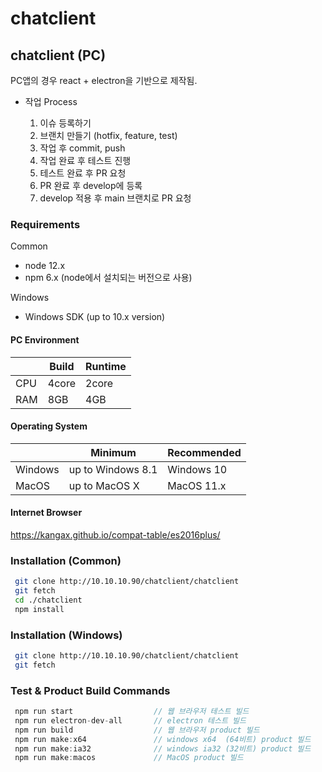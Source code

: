 # chatclient
## chatclient (PC)
PC앱의 경우 react + electron을 기반으로 제작됨.
+ 작업 Process

  1. 이슈 등록하기
  2. 브랜치 만들기 (hotfix, feature, test)
  3. 작업 후 commit, push
  4. 작업 완료 후 테스트 진행
  5. 테스트 완료 후 PR 요청 
  6. PR 완료 후 develop에 등록
  7. develop 적용 후 main 브랜치로 PR 요청
### Requirements
Common
+ node 12.x
+ npm 6.x (node에서 설치되는 버전으로 사용)

Windows
+ Windows SDK (up to 10.x version)

#### PC Environment
||Build|Runtime|
|--|--|--|
|CPU | 4core  | 2core |
|RAM | 8GB  | 4GB |
#### Operating System
||Minimum|Recommended|
|--|--|--|
|Windows | up to Windows 8.1 | Windows 10 |
|MacOS | up to MacOS X | MacOS 11.x |
#### Internet Browser
https://kangax.github.io/compat-table/es2016plus/

### Installation (Common)
```bash
 git clone http://10.10.10.90/chatclient/chatclient
 git fetch
 cd ./chatclient
 npm install
```

### Installation (Windows)
```bash
 git clone http://10.10.10.90/chatclient/chatclient
 git fetch
```

### Test & Product Build Commands
```javascript
 npm run start                  // 웹 브라우저 테스트 빌드
 npm run electron-dev-all       // electron 테스트 빌드
 npm run build                  // 웹 브라우저 product 빌드
 npm run make:x64               // windows x64  (64비트) product 빌드 
 npm run make:ia32              // windows ia32 (32비트) product 빌드
 npm run make:macos             // MacOS product 빌드
```
